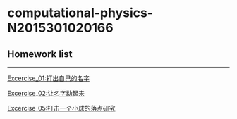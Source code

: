# computational-physics-N2015301020166
## Homework list
***
[Excercise_01:打出自己的名字](https://github.com/xs571857920/computational-physics-N2015301020166/blob/master/Excercise02%EF%BC%9A%E6%89%93%E5%87%BA%E8%87%AA%E5%B7%B1%E7%9A%84%E5%90%8D%E5%AD%97.png) 

[Excercise_02:让名字动起来](https://github.com/xs571857920/computational-physics-N2015301020166/blob/master/%E8%BF%90%E5%8A%A8%E7%9A%84XS.py) 

[Excercise_05:打击一个小球的落点研究](https://www.zybuluo.com/xs571857920/note/922066) 
